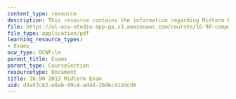 ```yaml
---
content_type: resource
description: This resource contains the information regarding Midterm Exam.
file: https://ol-ocw-studio-app-qa.s3.amazonaws.com/courses/16-90-computational-methods-in-aerospace-engineering-spring-2014/d4a57c62e8ab99c4ad4d20d6c412dcd9_MIT16_90S14_midterm1.pdf
file_type: application/pdf
learning_resource_types:
- Exams
ocw_type: OCWFile
parent_title: Exams
parent_type: CourseSection
resourcetype: Document
title: 16.90 2013 Midterm Exam
uid: d4a57c62-e8ab-99c4-ad4d-20d6c412dcd9
---
```


